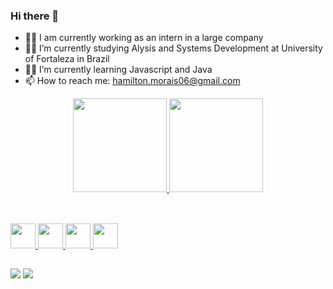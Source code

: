 ### Hi there 👋

- 👨‍💻 I am currently working as an intern in a large company
- 👨‍🎓 I’m currently studying Alysis and Systems Development at University of Fortaleza in Brazil
- 👨‍🎓 I’m currently learning Javascript and Java
- 📫 How to reach me: hamilton.morais06@gmail.com

<div align="center">
  <a href="https://github.com/hamiltonmorais">
  <img height="150em" src="https://github-readme-stats.vercel.app/api?username=hamiltonmorais&show_icons=true&theme=dark&include_all_commits=true&count_private=true"/>
  <img height="150em" src="https://github-readme-stats.vercel.app/api/top-langs/?username=hamiltonmorais&layout=compact&langs_count=7&theme=dark"/>
</div>
 
  ##
  
<div style ="display": inline_block"> <br>
    <img allign="center" height"30" width="40" src="https://cdn.jsdelivr.net/gh/devicons/devicon/icons/javascript/javascript-original.svg" />
    <img allign="center" height"30" width="40" src="https://cdn.jsdelivr.net/gh/devicons/devicon/icons/java/java-original.svg" />
    <img allign="center" height"30" width="40" src="https://cdn.jsdelivr.net/gh/devicons/devicon/icons/jira/jira-original.svg" /> 
    <img allign="center" height"30" width="40" src="https://cdn.jsdelivr.net/gh/devicons/devicon/icons/confluence/confluence-original.svg" />
</div>
     
##
<div> 
   <a href = "https://www.linkedin.com/in/hamilton-morais-a78638169/"   target="_blank"><img src = 	"https://img.shields.io/badge/LinkedIn-0077B5?style=for-the-badge&logo=linkedin&logoColor=white" target="_blank"></a>
   <a href = "https://www.instagram.com/_hamiltonmorais/"   target="_blank"><img src = "https://img.shields.io/badge/Instagram-E4405F?style=for-the-badge&logo=instagram&logoColor=white" target="_blank"></a>           
</div>                                                                                                                                          
